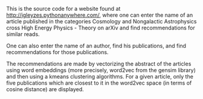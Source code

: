 This is the source code for a website found at http://jgleyzes.pythonanywhere.com/, where one can enter the name of an article published in the categories
Cosmology and Nongalactic Astrophysics cross High Energy Physics - Theory on arXiv and find recommendations for similar reads.

One can also enter the name of an author, find his publications, and find recommendations for those publications.

The recommendations are made by vectorizing the abstract of the articles using word embeddings (more precisely, word2vec from the gensim library) and then using a kmeans clustering algorithms.
For a given article, only the five publications which are closest to it in the word2vec space (in terms of cosine distance) are displayed.
